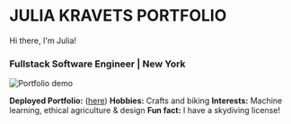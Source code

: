 # JULIA KRAVETS PORTFOLIO

Hi there, I'm Julia!

### Fullstack Software Engineer | New York

![Portfolio demo](https://media.giphy.com/media/TyeJ7zaNXQFapMznuy/giphy.gif)

**Deployed Portfolio:** ([here](https://juliakravets.com/))
**Hobbies:** Crafts and biking
**Interests:** Machine learning, ethical agriculture & design
**Fun fact:** I have a skydiving license!




